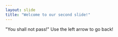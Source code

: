 ```yaml
---
layout: slide
title: "Welcome to our second slide!"
---
```

"You shall not pass!"
Use the left arrow to go back!

